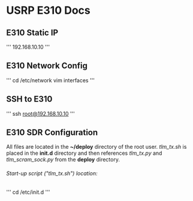 # USRP E310 Docs

## E310 Static IP
'''
192.168.10.10
'''

## E310 Network Config
'''
cd /etc/network
vim interfaces
'''

## SSH to E310
'''
ssh root@192.168.10.10
'''

## E310 SDR Configuration
All files are located in the **~/deploy** directory of the root user.
*tlm_tx.sh* is placed in the **init.d** directory and then references *tlm_tx.py* and *tlm_scram_sock.py* from the **deploy** directory.

###### Start-up script ("tlm_tx.sh") location:
'''
cd /etc/init.d
'''
